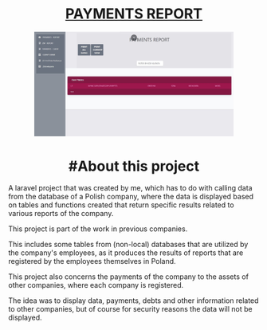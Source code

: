 <h1 align="center"><a href="https://github.com/mendim-bellaqa/laravel-payments" target="_blank">PAYMENTS REPORT</h1>

<p align="center" ><a href="https://github.com/mendim-bellaqa/laravel-payments" target="_blank">
</a>
    <img src="https://github.com/mendim-bellaqa/laravel-payments/blob/master/public/images/payments.jpg" width="400"></a>
</p>
<h1 align="center">
#About this project
</h1>

A laravel project that was created by me, which has to do with calling data from the database of a Polish company, where the data is displayed based on tables and functions created that return specific results related to various reports of the company.



This project is part of the work in previous companies.

This includes some tables from (non-local) databases that are utilized by the company's employees, as it produces the results of reports that are registered by the employees themselves in Poland.

This project also concerns the payments of the company to the assets of other companies, where each company is registered.

The idea was to display data, payments, debts and other information related to other companies, but of course for security reasons the data will not be displayed.

